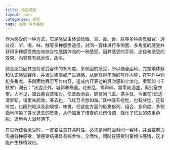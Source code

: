 ```yaml
---
title: 综合感受
layout: post
categories: 感受
tags: 感受 写作基础
---
```


作为感受的一种方式，它是感受主体调动眼、耳、鼻、舌、肤等多种感觉器官，通过视、听、嗅、味、触等多种感受途径，对同一客体进行多侧面、多角度的感受并获得多种感受效应和综合性感情体验的一种感受。因其感受的手段、途径和感受的效果、内容具有综合性，故名。

综合感受因其是对感受客体的多角度、多侧面的感受，所以能全面地、完整地体察和认识感受客体，并发生移情或产生通感，从而获得丰满的写作内容，在写作中则能多角度、多侧面地展示写作内容，造成内容表述的层次感和立体化。秦观的《千秋岁》词云：“水边沙外，城郭春寒退。花影乱，莺声碎。飘零疏酒盏，离别宽衣带。人不见，碧云暮合空相对。忆昔西池会，鹓鹭同飞盖。携手处，今谁在?日边清梦断，镜里朱颜改。春去也，飞红万点愁如海。”其中既有视觉，也有肤觉，还有听觉，也隐约地涉及到嗅觉、味觉，把这些方面的形象排列、组合，多角度、多侧面地渲染了春光退去的景象，从而加重了惜春的悲伤情调，强化了忆友的浓重色彩，读后令人潸然泪下。

在进行综合感受时，一定要注意其共时性，必须是同时面对同一客体，并且要努力沟通各种感受，使感受结果具有综合性、全而性，同时在感受时要倾注感情，这才能产生移情效应。 